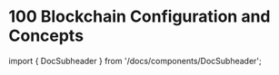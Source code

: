 # 100 Blockchain Configuration and Concepts

import { DocSubheader } from '/docs/components/DocSubheader';

<DocSubheader text="Basic blockchain construction including genesis configuration and networks."
/>
